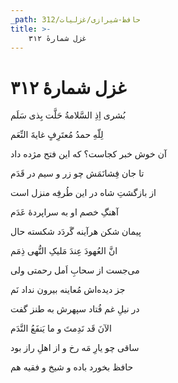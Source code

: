 ```yaml
---
_path: حافظ-شیرازی/غزلیات/312
title: >-
    غزل شمارهٔ ۳۱۲
---
```

# غزل شمارهٔ ۳۱۲

<div class="b" id="bn1"><div class="m1"><p>بُشری اِذِ السَّلامةُ حَلَّت بِذی سَلَم</p></div>
<div class="m2"><p>لِلّهِ حمدُ مُعتَرِفٍ غایةَ النِّعَم</p></div></div>
<div class="b" id="bn2"><div class="m1"><p>آن خوش خبر کجاست؟ که این فتح مژده داد</p></div>
<div class="m2"><p>تا جان فِشانَمَش چو زر و سیم در قَدَم</p></div></div>
<div class="b" id="bn3"><div class="m1"><p>از بازگشتِ شاه در این طُرفِه منزل است</p></div>
<div class="m2"><p>آهنگِ خصم او به سراپردهٔ عَدَم</p></div></div>
<div class="b" id="bn4"><div class="m1"><p>پیمان شکن هرآینه گَردَد شکسته حال</p></div>
<div class="m2"><p>انَّ العُهودَ عِندَ مَلیکِ النُّهی ذِمَم</p></div></div>
<div class="b" id="bn5"><div class="m1"><p>می‌جست از سحابِ اَمل رحمتی ولی</p></div>
<div class="m2"><p>جز دیده‌اش مُعاینه بیرون نداد نَم</p></div></div>
<div class="b" id="bn6"><div class="m1"><p>در نیلِ غم فُتاد سپهرش به طنز گفت</p></div>
<div class="m2"><p>الآنَ قَد نَدِمتَ و ما یَنفَعُ النَّدَم</p></div></div>
<div class="b" id="bn7"><div class="m1"><p>ساقی چو یارِ مَه رخ و از اهلِ راز بود</p></div>
<div class="m2"><p>حافظ بخورد باده و شیخ و فقیه هم</p></div></div>
